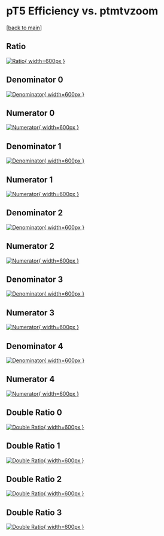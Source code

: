 # pT5 Efficiency vs. ptmtvzoom

[[back to main](./)]



## Ratio

[![Ratio](../mtv/var/pT5_xtr_11_0_eff_ptmtvzoom.png){ width=600px }](../mtv/var/pT5_xtr_11_0_eff_ptmtvzoom.pdf)

## Denominator 0

[![Denominator](../mtv/den/pT5_xtr_11_0_eff_ptmtvzoom_den0.png){ width=600px }](../mtv/den/pT5_xtr_11_0_eff_ptmtvzoom_den0.pdf)

## Numerator 0

[![Numerator](../mtv/num/pT5_xtr_11_0_eff_ptmtvzoom_num0.png){ width=600px }](../mtv/num/pT5_xtr_11_0_eff_ptmtvzoom_num0.pdf)

## Denominator 1

[![Denominator](../mtv/den/pT5_xtr_11_0_eff_ptmtvzoom_den1.png){ width=600px }](../mtv/den/pT5_xtr_11_0_eff_ptmtvzoom_den1.pdf)

## Numerator 1

[![Numerator](../mtv/num/pT5_xtr_11_0_eff_ptmtvzoom_num1.png){ width=600px }](../mtv/num/pT5_xtr_11_0_eff_ptmtvzoom_num1.pdf)

## Denominator 2

[![Denominator](../mtv/den/pT5_xtr_11_0_eff_ptmtvzoom_den2.png){ width=600px }](../mtv/den/pT5_xtr_11_0_eff_ptmtvzoom_den2.pdf)

## Numerator 2

[![Numerator](../mtv/num/pT5_xtr_11_0_eff_ptmtvzoom_num2.png){ width=600px }](../mtv/num/pT5_xtr_11_0_eff_ptmtvzoom_num2.pdf)

## Denominator 3

[![Denominator](../mtv/den/pT5_xtr_11_0_eff_ptmtvzoom_den3.png){ width=600px }](../mtv/den/pT5_xtr_11_0_eff_ptmtvzoom_den3.pdf)

## Numerator 3

[![Numerator](../mtv/num/pT5_xtr_11_0_eff_ptmtvzoom_num3.png){ width=600px }](../mtv/num/pT5_xtr_11_0_eff_ptmtvzoom_num3.pdf)

## Denominator 4

[![Denominator](../mtv/den/pT5_xtr_11_0_eff_ptmtvzoom_den4.png){ width=600px }](../mtv/den/pT5_xtr_11_0_eff_ptmtvzoom_den4.pdf)

## Numerator 4

[![Numerator](../mtv/num/pT5_xtr_11_0_eff_ptmtvzoom_num4.png){ width=600px }](../mtv/num/pT5_xtr_11_0_eff_ptmtvzoom_num4.pdf)

## Double Ratio 0

[![Double Ratio](../mtv/ratio/pT5_xtr_11_0_eff_ptmtvzoom_ratio0.png){ width=600px }](../mtv/ratio/pT5_xtr_11_0_eff_ptmtvzoom_ratio0.pdf)

## Double Ratio 1

[![Double Ratio](../mtv/ratio/pT5_xtr_11_0_eff_ptmtvzoom_ratio1.png){ width=600px }](../mtv/ratio/pT5_xtr_11_0_eff_ptmtvzoom_ratio1.pdf)

## Double Ratio 2

[![Double Ratio](../mtv/ratio/pT5_xtr_11_0_eff_ptmtvzoom_ratio2.png){ width=600px }](../mtv/ratio/pT5_xtr_11_0_eff_ptmtvzoom_ratio2.pdf)

## Double Ratio 3

[![Double Ratio](../mtv/ratio/pT5_xtr_11_0_eff_ptmtvzoom_ratio3.png){ width=600px }](../mtv/ratio/pT5_xtr_11_0_eff_ptmtvzoom_ratio3.pdf)

